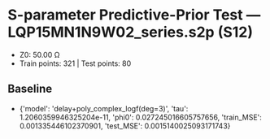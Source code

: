 # S-parameter Predictive-Prior Test — LQP15MN1N9W02_series.s2p (S12)
- Z0: 50.00 Ω
- Train points: 321  |  Test points: 80

## Baseline
- {'model': 'delay+poly_complex_logf(deg=3)', 'tau': 1.2060359946325204e-11, 'phi0': 0.027245016605757656, 'train_MSE': 0.001335446102370901, 'test_MSE': 0.0015140025093171743}